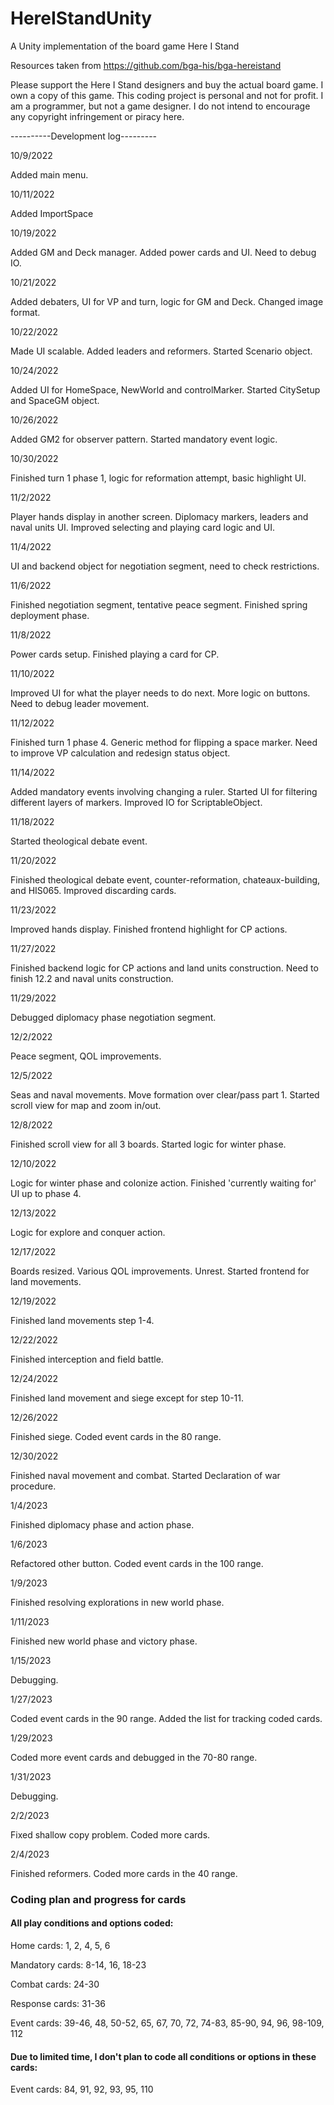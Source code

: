 # HereIStandUnity
A Unity implementation of the board game Here I Stand

Resources taken from https://github.com/bga-his/bga-hereistand

Please support the Here I Stand designers and buy the actual board game. I own a copy of this game. This coding project is personal and not for profit. I am a programmer, but not a game designer. I do not intend to encourage any copyright infringement or piracy here.

----------Development log---------

10/9/2022

Added main menu.

10/11/2022

Added ImportSpace

10/19/2022

Added GM and Deck manager. Added power cards and UI. Need to debug IO.

10/21/2022

Added debaters, UI for VP and turn, logic for GM and Deck. Changed image format. 

10/22/2022

Made UI scalable. Added leaders and reformers. Started Scenario object.

10/24/2022

Added UI for HomeSpace, NewWorld and controlMarker. Started CitySetup and SpaceGM object.

10/26/2022

Added GM2 for observer pattern. Started mandatory event logic.

10/30/2022

Finished turn 1 phase 1, logic for reformation attempt, basic highlight UI.

11/2/2022

Player hands display in another screen. Diplomacy markers, leaders and naval units UI. Improved selecting and playing card logic and UI.

11/4/2022

UI and backend object for negotiation segment, need to check restrictions. 

11/6/2022

Finished negotiation segment, tentative peace segment. Finished spring deployment phase.

11/8/2022

Power cards setup. Finished playing a card for CP.

11/10/2022

Improved UI for what the player needs to do next. More logic on buttons. Need to debug leader movement.

11/12/2022

Finished turn 1 phase 4. Generic method for flipping a space marker. Need to improve VP calculation and redesign status object. 

11/14/2022

Added mandatory events involving changing a ruler. Started UI for filtering different layers of markers. Improved IO for ScriptableObject.

11/18/2022

Started theological debate event.

11/20/2022

Finished theological debate event, counter-reformation, chateaux-building, and HIS065. Improved discarding cards.

11/23/2022

Improved hands display. Finished frontend highlight for CP actions.

11/27/2022

Finished backend logic for CP actions and land units construction. Need to finish 12.2 and naval units construction.

11/29/2022

Debugged diplomacy phase negotiation segment.

12/2/2022 

Peace segment, QOL improvements.

12/5/2022

Seas and naval movements. Move formation over clear/pass part 1. Started scroll view for map and zoom in/out.

12/8/2022

Finished scroll view for all 3 boards. Started logic for winter phase.

12/10/2022

Logic for winter phase and colonize action. Finished 'currently waiting for' UI up to phase 4.

12/13/2022

Logic for explore and conquer action. 

12/17/2022

Boards resized. Various QOL improvements. Unrest. Started frontend for land movements.

12/19/2022

Finished land movements step 1-4.

12/22/2022

Finished interception and field battle.

12/24/2022

Finished land movement and siege except for step 10-11.

12/26/2022

Finished siege. Coded event cards in the 80 range.

12/30/2022

Finished naval movement and combat. Started Declaration of war procedure.

1/4/2023

Finished diplomacy phase and action phase. 

1/6/2023

Refactored other button. Coded event cards in the 100 range.

1/9/2023

Finished resolving explorations in new world phase.

1/11/2023

Finished new world phase and victory phase.

1/15/2023

Debugging. 

1/27/2023

Coded event cards in the 90 range. Added the list for tracking coded cards.

1/29/2023

Coded more event cards and debugged in the 70-80 range.

1/31/2023

Debugging.

2/2/2023

Fixed shallow copy problem. Coded more cards.

2/4/2023

Finished reformers. Coded more cards in the 40 range.

### Coding plan and progress for cards

#### All play conditions and options coded:

Home cards: 1, 2, 4, 5, 6

Mandatory cards: 8-14, 16, 18-23

Combat cards: 24-30

Response cards: 31-36

Event cards: 39-46, 48, 50-52, 65, 67, 70, 72, 74-83, 85-90, 94, 96, 98-109, 112

#### Due to limited time, I don't plan to code all conditions or options in these cards: 

Event cards: 84, 91, 92, 93, 95, 110


